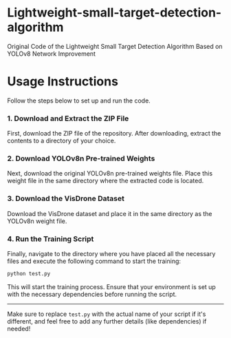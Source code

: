# Lightweight-small-target-detection-algorithm
Original Code of the Lightweight Small Target Detection Algorithm Based on YOLOv8 Network Improvement

# Usage Instructions

Follow the steps below to set up and run the code.

### 1. Download and Extract the ZIP File
First, download the ZIP file of the repository. After downloading, extract the contents to a directory of your choice.

### 2. Download YOLOv8n Pre-trained Weights
Next, download the original YOLOv8n pre-trained weights file. Place this weight file in the same directory where the extracted code is located.

### 3. Download the VisDrone Dataset
Download the VisDrone dataset and place it in the same directory as the YOLOv8n weight file.

### 4. Run the Training Script
Finally, navigate to the directory where you have placed all the necessary files and execute the following command to start the training:

```bash
python test.py
```

This will start the training process. Ensure that your environment is set up with the necessary dependencies before running the script.

---

Make sure to replace `test.py` with the actual name of your script if it's different, and feel free to add any further details (like dependencies) if needed!
